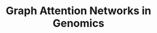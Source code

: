 ---
dual: True
trio: True
name1: Utkrisht Rajkumar
email1: utkrisht96@gmail.com
photo1: assets/images/utkrisht.jpeg
website1: https://www.linkedin.com/in/utkrisht-rajkumar/

name2: Thiago Mosqueiro
email2: thiago.mosqueiro@gmail.com
photo2: assets/images/thiago.jpeg
website2: https://www.linkedin.com/in/thmosqueiro/

name3: Misha Belkin
email3: mbelkin@ucsd.edu
photo3: assets/images/misha.jpeg

domain: A06
title: "Graph Attention Networks in Genomics"
bio: "
Utkrisht is an Applied Scientist at Amazon.com since 2022, specializing in Graph Machine Learning, NLP, and Computer Vision to detect high-velocity fraud events and cybersecurity threats in Amazon and AWS. Some of his innovations include web tracking of buyers and sellers in Amazon, generating billion-scale graphs of Amazon traffic, and spam protection for Amazon customers. Utkrisht is a San Diego local and completed his undergraduate degree (2017), master's degree (2019), and PhD (2022) all at UCSD. He also has a mini-MBA from the Rady School of Management, UCSD. During his PhD, Utkrisht conducted research on applying deep learning techniques to discover elusive mutations in cancer genomes. He has been a teaching assistant for courses at both undergraduate and graduate levels in the Computer Science and Bioengineering Departments. Outside of work, Utkrisht spends his time flying (he is a private pilot) and playing pickleball.
<br><br>
Thiago is a Sr. Applied Scientist at Amazon.com since 2018, working on a variety of topics such as large language models, recommendation systems, neural networks, de-biasing methodologies, causal inference, and ML Ops. Originally from Brazil, Thiago is a physicist by training, finishing his PhD on 2015 on mathematical modeling of biological neural networks. Since then, Thiago worked as a Postdoctoral fellow for UCSD on projects involving ML applied to neuroscience, systems biology, and finance. Thiago also taugh two graduate classes on big data for finance as visiting professor for the Rady School of Management, UCSD. In 2017, Thiago moved to UCLA where he was a Postdoctoral fellow and part of the Collaboratory where he created a 3-day intensive course on Machine Learning for biologists which continues until today. Outside work, Thiago spends most of his time playing music."
description: "Graph Neural Networks (GNNs) are the next frontier in machine learning, designed to navigate the intricate web of connections in real-world data. They harness neural networks to unravel hidden patterns and insights buried within complex relationships, from social media graphs to molecular structures. GNNs are already making waves in fields like biology and drug discovery, transforming phenomena into graph structures to predict protein interactions and uncover new drug candidates. As the field evolves, we're exploring exciting frontiers like Graph Large Language Models, bringing the power of language models to graph-structured data. The primary objectives of this project (1) to comprehend biological complexities through the lens of machine learning and (2) to design and apply tailored GNN models to address intricate biological problems."
summer: "https://arxiv.org/pdf/2312.02783 
https://www.cell.com/iscience/pdf/S2589-0042(23)00308-5.pdf

Familiarity with PyTorch, Tensorflow, Pandas, Networkx, Deep Graph Library"
oldstudent: nan
prerequisites: "Background in Genomics (basic), background in Neural Networks (training small feedforward networks/MLP)"
time: Monday Evening, Hybrid
style: "For the first quarter, we will meet as one group to gain familiarity and confidence with the main concepts of precision Graph Neural Networks and its application to Genomics. For the second quarter, we will split into smaller groups which will independently build on top of the concepts developed in the first quarter. At the end of Quarter 1, we expect having a paper to be published in Re:Science. Students will work on publicly available datasets and will be doing all the analysis on their own. GitHub will be used as the primary channel to report results and progress. Students will be expected to know basic concepts of neural networks, such as how back-propagation works, how to change meta-parameters such as learning rate, etc. Students are not required to understand in details how Graph Neural Networks work, as will save time to study this topic in Quarter 1.

At the end of Quarter 1, we expect having a paper to be published in Re:Science.
"
seats: 8
tag: Bio
---